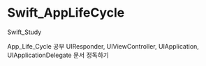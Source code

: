 # Swift_AppLifeCycle
Swift_Study

App_Life_Cycle 공부
UIResponder, UIViewController, UIApplication, UIApplicationDelegate 문서 정독하기
